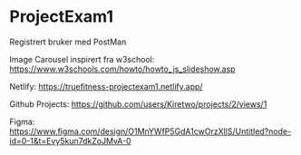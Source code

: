 # ProjectExam1

Registrert bruker med PostMan

Image Carousel inspirert fra w3school: https://www.w3schools.com/howto/howto_js_slideshow.asp

Netlify: https://truefitness-projectexam1.netlify.app/

Github Projects: https://github.com/users/Kiretwo/projects/2/views/1

Figma: https://www.figma.com/design/O1MnYWfP5GdA1cwOrzXllS/Untitled?node-id=0-1&t=Evy5kun7dkZoJMvA-0
